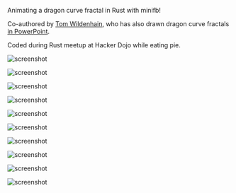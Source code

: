 Animating a dragon curve fractal in Rust with minifb!

Co-authored by [Tom Wildenhain](https://github.com/tomwildenhain), who has also drawn dragon curve fractals [in PowerPoint](https://www.youtube.com/watch?v=O8l_awjgoMI&t=139).

Coded during Rust meetup at Hacker Dojo while eating pie.

![screenshot](screenshots/monochrome-with-segment-length-5.png)

![screenshot](screenshots/rainbow-1.png)

![screenshot](screenshots/rainbow-2.png)

![screenshot](screenshots/rainbow-3.png)

![screenshot](screenshots/rainbow-with-2-curves.png)

![screenshot](screenshots/rainbow-with-4-curves.png)

![screenshot](screenshots/four-spirals-1.png)

![screenshot](screenshots/four-spirals-2.png)

![screenshot](screenshots/four-spirals-3.png)

![screenshot](screenshots/four-spirals-4.png)
